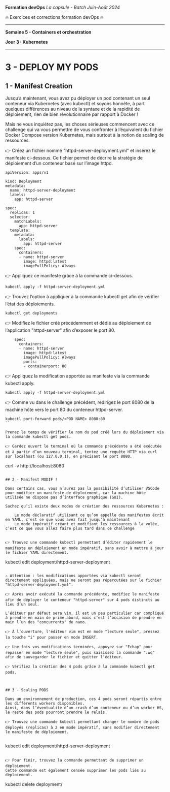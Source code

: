 
**Formation devOps**
_La capsule - Batch Juin-Août 2024_

:fire: Exercices et corrections formation devOps :fire:

---

**Semaine 5 - Containers et orchestration**

**Jour 3 : Kubernetes**

---

# 3 - DEPLOY MY PODS

## 1 - Manifest Creation

Jusqu’à maintenant, vous avez pu déployer un pod contenant un seul conteneur via Kubernetes (avec kubectl) et soyons honnête, à part quelques différences au niveau de la syntaxe et de la rapidité de déploiement, rien de bien révolutionnaire par rapport à Docker !

Mais ne vous inquiétez pas, les choses sérieuses commencent avec ce challenge qui va vous permettre de vous confronter à l’équivalent du fichier Docker Compose version Kubernetes, mais surtout à la notion de scaling de ressources.

👉 Créez un fichier nommé "httpd-server-deployment.yml" et insérez le manifeste ci-dessous. Ce fichier permet de décrire la stratégie de déploiement d’un conteneur basé sur l’image httpd.

```
apiVersion: apps/v1

kind: Deployment
metadata:
  name: httpd-server-deployment
  labels:
    app: httpd-server

spec:
  replicas: 1
  selector:
    matchLabels:
      app: httpd-server
  template:
    metadata:
      labels:
        app: httpd-server
    spec:
      containers:
      - name: httpd-server
        image: httpd:latest
        imagePullPolicy: Always
```

👉 Appliquez ce manifeste grâce à la commande ci-dessous.

```
kubectl apply -f httpd-server-deployment.yml
```

👉 Trouvez l’option à appliquer à la commande kubectl get afin de vérifier l’état des déploiements.

```
kubectl get deployments
```

👉 Modifiez le fichier créé précédemment et dédié au déploiement de l’application "httpd-server" afin d’exposer le port 80.

```
    spec:
      containers:
      - name: httpd-server
        image: httpd:latest
        imagePullPolicy: Always
        ports:
        - containerport: 80
```


👉 Appliquez la modification apportée au manifeste via la commande kubectl apply.

```
kubectl apply -f httpd-server-deployment.yml
```

👉 Comme vu dans le challenge précédent, redirigez le port 8080 de la machine hôte vers le port 80 du conteneur httpd-server.

```
kubectl port-forward pods/<POD NAME> 8080:80
``

Prenez le temps de vérifier le nom du pod créé lors du déploiement via la commande kubectl get pods.

👉 Gardez ouvert le terminal où la commande précédente a été exécutée et à partir d’un nouveau terminal, tentez une requête HTTP via curl sur localhost (ou 127.0.0.1), en précisant le port 8080.

```
curl -v http://localhost:8080
```

## 2 - Manifest MODIF !

Dans certains cas, vous n’aurez pas la possibilité d’utiliser VSCode pour modifier un manifeste de déploiement, car la machine hôte utilisée ne dispose pas d’interface graphique (GUI).

Sachez qu’il existe deux modes de création des ressources Kubernetes :

    Le mode déclaratif utilisant ce qu’on appelle des manifestes écrit en YAML, c’est ce que vous avez fait jusqu’à maintenant
    Le mode impératif créant et modifiant les ressources à la volée, c’est ce que vous allez faire plus tard dans ce challenge


👉 Trouvez une commande kubectl permettant d’éditer rapidement le manifeste un déploiement en mode impératif, sans avoir à mettre à jour le fichier YAML directement.

```
kubectl edit deployment/httpd-server-deployment
```

⚠️ Attention : les modifications apportées via kubectl seront directement appliquées, mais ne seront pas répercutées sur le fichier "httpd-server-deployment.yml".

👉 Après avoir exécuté la commande précédente, modifiez le manifeste afin de déployer le conteneur "httpd-server" sur 4 pods distincts au lieu d’un seul.

L’éditeur par défaut sera vim, il est un peu particulier car compliqué à prendre en main de prime abord, mais c’est l’occasion de prendre en main l’un des "concurrents" de nano.

👉 À l’ouverture, l'éditeur vim est en mode "lecture seule", pressez la touche "i" pour passer en mode INSERT.

👉 Une fois vos modifications terminées, appuyez sur "Echap" pour repasser en mode "lecture seule", puis saisissez la commande ":wq" afin de sauvegarder le fichier et quitter l’éditeur.

👉 Vérifiez la création des 4 pods grâce à la commande kubectl get pods.



## 3 - Scaling PODS

Dans un environnement de production, ces 4 pods seront répartis entre les différents workers disponibles.
Ainsi, dans l’éventualité d’un crash d’un conteneur ou d’un worker HS, le reste des pods pourront prendre le relais.

👉 Trouvez une commande kubectl permettant changer le nombre de pods déployés (replicas) à 2 en mode impératif, sans modifier directement le manifeste de déploiement.


```
kubectl edit deployment/httpd-server-deployment
```

👉 Pour finir, trouvez la commande permettant de supprimer un déploiement.
Cette commande est également censée supprimer les pods liés au déploiement.
```
kubectl delete deployment/<DEPLOYMENT NAME>
```

